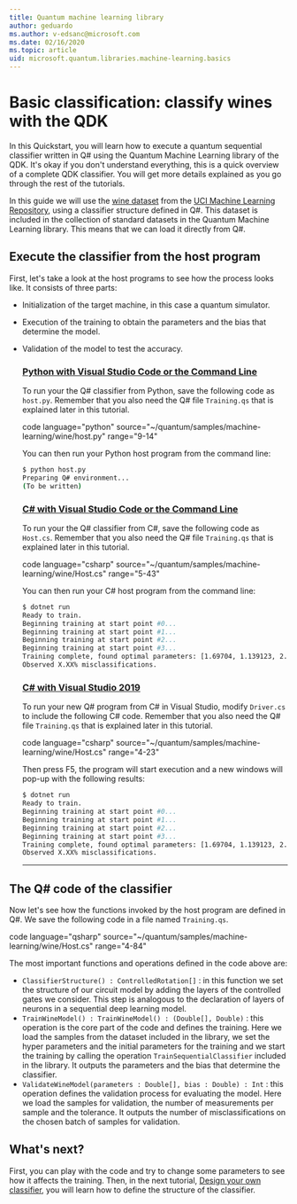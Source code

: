 ```yaml
---
title: Quantum machine learning library
author: geduardo
ms.author: v-edsanc@microsoft.com
ms.date: 02/16/2020
ms.topic: article
uid: microsoft.quantum.libraries.machine-learning.basics
---
```


# Basic classification: classify wines with the QDK

In this Quickstart, you will learn how to execute a quantum sequential classifier written in Q# using the Quantum Machine Learning library of the QDK. It's okay if you don't understand everything, this is a quick overview of a complete QDK classifier. You will get more details explained as you go through the rest of the tutorials.

In this guide we will use the [wine dataset](https://archive.ics.uci.edu/ml/datasets/wine) from the [UCI Machine Learning Repository](https://archive.ics.uci.edu/ml/datasets/wine), using a classifier structure defined in Q#. This dataset is included in the collection of standard datasets in the Quantum Machine Learning library. This means that we can load it directly from Q#.

## Execute the classifier from the host program

First, let's take a look at the host programs to see how the process looks like. It consists of three parts:

- Initialization of the target machine, in this case a quantum simulator.
- Execution of the training to obtain the parameters and the bias that determine the model.
- Validation of the model to test the accuracy.

    ### [Python with Visual Studio Code or the Command Line](#tab/tabid-python)

    To run your the Q# classifier from Python, save the following code as `host.py`. Remember that you also need the Q# file `Training.qs` that is explained later in this tutorial.

    code language="python" source="~/quantum/samples/machine-learning/wine/host.py" range="9-14"

    You can then run your Python host program from the command line:

    ```bash
    $ python host.py
    Preparing Q# environment...
    (To be written)
    ```

    ### [C# with Visual Studio Code or the Command Line](#tab/tabid-csharp)

    To run your the Q# classifier from C#, save the following code as `Host.cs`. Remember that you also need the Q# file `Training.qs` that is explained later in this tutorial.

    code language="csharp" source="~/quantum/samples/machine-learning/wine/Host.cs" range="5-43"

    You can then run your C# host program from the command line:

    ```bash
    $ dotnet run
    Ready to train.
    Beginning training at start point #0...
    Beginning training at start point #1...
    Beginning training at start point #2...
    Beginning training at start point #3...
    Training complete, found optimal parameters: [1.69704, 1.139123, 2.3595, 4.037552, 1.63698, 1.27549, 0.328671, 0.302282]
    Observed X.XX% misclassifications.
    ```

    ### [C# with Visual Studio 2019](#tab/tabid-vs2019)

    To run your new Q# program from C# in Visual Studio, modify `Driver.cs` to include the following C# code. Remember that you also need the Q# file `Training.qs` that is explained later in this tutorial.

    code language="csharp" source="~/quantum/samples/machine-learning/wine/Host.cs" range="4-23"

    Then press F5, the program will start execution and a new windows will pop-up with the following results: 

    ```bash
    $ dotnet run
    Ready to train.
    Beginning training at start point #0...
    Beginning training at start point #1...
    Beginning training at start point #2...
    Beginning training at start point #3...
    Training complete, found optimal parameters: [1.69704, 1.139123, 2.3595, 4.037552, 1.63698, 1.27549, 0.328671, 0.302282]
    Observed X.XX% misclassifications.
    ```
    ***

## The Q\# code of the classifier

Now let's see how the functions invoked by the host program are defined in Q#. We save the following code in a file named `Training.qs`.

code language="qsharp" source="~/quantum/samples/machine-learning/wine/Host.cs" range="4-84"

The most important functions and operations defined in the code above are:

- `ClassifierStructure() : ControlledRotation[]` : in this function we set the structure of our circuit model by adding the layers of the controlled gates we consider. This step is analogous to the declaration of layers of neurons in a sequential deep learning model.
- `TrainWineModel() : TrainWineModel() : (Double[], Double)` : this operation is the core part of the code and defines the training. Here we load the samples from the dataset included in the library, we set the hyper parameters and the initial parameters for the training and we start the training by calling the operation `TrainSequentialClassifier` included in the library. It outputs the parameters and the bias that determine the classifier.
- `ValidateWineModel(parameters : Double[], bias : Double) : Int` : this operation defines the validation process for evaluating the model. Here we load the samples for validation, the number of measurements per sample and the tolerance. It outputs the number of misclassifications on the chosen batch of samples for validation.

## What's next?

First, you can play with the code and try to change some parameters to see how it affects the training. Then, in the next tutorial, [Design your own classifier](xref:microsoft.quantum.libraries.machine-learning.design),  you will learn how to define the structure of the classifier.
